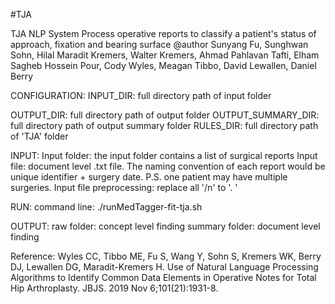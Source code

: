  #TJA

  
 TJA NLP System
 Process operative reports to classify a patient's status of approach, fixation and bearing surface
 @author Sunyang Fu, Sunghwan Sohn, Hilal Maradit Kremers, Walter Kremers, Ahmad Pahlavan Tafti, Elham Sagheb Hossein Pour, Cody Wyles, Meagan Tibbo, David Lewallen, Daniel Berry
 

 CONFIGURATION:
 INPUT_DIR: full directory path of input folder

 OUTPUT_DIR: full directory path of output folder
 OUTPUT_SUMMARY_DIR: full directory path of output summary folder
 RULES_DIR: full directory path of 'TJA' folder

 INPUT:
 Input folder: the input folder contains a list of surgical reports 
 Input file: document level .txt file. The naming convention of each report would be unique identifier + surgery date. P.S. one patient may have multiple surgeries. 
 Input file preprocessing: replace all '/n' to '. '

 RUN:
 command line:
 ./runMedTagger-fit-tja.sh

 OUTPUT:
 raw folder: concept level finding
 summary folder: document level finding

 Reference: Wyles CC, Tibbo ME, Fu S, Wang Y, Sohn S, Kremers WK, Berry DJ, Lewallen DG, Maradit-Kremers H. Use of Natural Language Processing Algorithms to Identify Common Data Elements in Operative Notes for Total Hip Arthroplasty. JBJS. 2019 Nov 6;101(21):1931-8.
